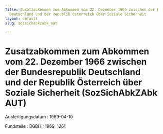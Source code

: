 ```yaml
---
Title: Zusatzabkommen zum Abkommen vom 22. Dezember 1966 zwischen der Bundesrepublik
  Deutschland und der Republik Österreich über Soziale Sicherheit
layout: default
slug: sozsichabkzabk_aut

---
```


# Zusatzabkommen zum Abkommen vom 22. Dezember 1966 zwischen der Bundesrepublik Deutschland und der Republik Österreich über Soziale Sicherheit (SozSichAbkZAbk AUT)

Ausfertigungsdatum
:   1969-04-10

Fundstelle
:   BGBl II: 1969, 1261

